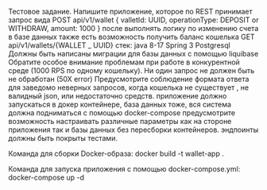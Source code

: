 Тестовое задание. 
Напишите приложение, которое по REST принимает запрос вида
POST api/v1/wallet
{
valletId: UUID,
operationType: DEPOSIT or WITHDRAW,
amount: 1000
}
после выполнять логику по изменению счета в базе данных
также есть возможность получить баланс кошелька
GET api/v1/wallets/{WALLET
_
UUID}
стек:
java 8-17
Spring 3
Postgresql
Должны быть написаны миграции для базы данных с помощью liquibase
Обратите особое внимание проблемам при работе в конкурентной среде (1000 RPS по
одному кошельку). Ни один запрос не должен быть не обработан (50Х error)
Предусмотрите соблюдение формата ответа для заведомо неверных запросов, когда
кошелька не существует , не валидный json, или недостаточно средств.
приложение должно запускаться в докер контейнере, база данных тоже, вся система
должна подниматься с помощью docker-compose
предусмотрите возможность настраивать различные параметры как на стороне
приложения так и базы данных без пересборки контейнеров.
эндпоинты должны быть покрыты тестами.

Команда для сборки Docker-образа:
docker build -t wallet-app .

Команда для запуска приложения с помощью docker-compose.yml:
docker-compose up -d
